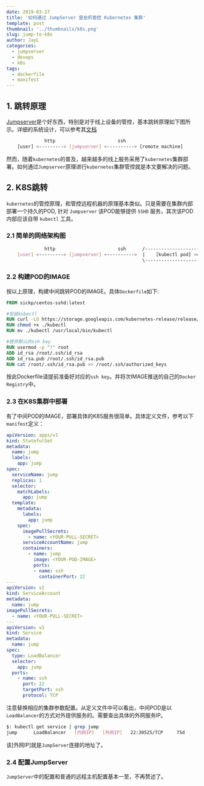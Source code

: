 ```yaml
---
date: 2019-03-27
title: '如何通过 JumpServer 堡垒机管控 Kubernetes 集群'
template: post
thumbnail: '../thumbnails/k8s.png'
slug: jump-to-k8s
author: JayL
categories:
  - jumpserver
  - devops
  - k8s
tags:
  - dockerfile
  - manifest
---
```


## 1. 跳转原理

[Jumpserver](https://github.com/jumpserver/jumpserver)是个好东西，特别是对于线上设备的管控，基本跳转原理如下图所示。详细的系统设计，可以参考其[文档](https://jumpserver.readthedocs.io/zh/master/)

````bash
              http                       ssh
    [user] <---------> [jumpserver] <----------> [remote machine]
````

然而，随着`kubernetes`的普及，越来越多的线上服务采用了`kubernetes`集群部署。如何通过`Jumpserver`原理进行`kubernetes`集群管控就是本文要解决的问题。

## 2. K8S跳转

`kubernetes`的管控原理，和管控远程机器的原理基本类似。只是需要在集群内部部署一个持久的POD, 针对 `Jumpserver` 该POD能够提供 `SSHD` 服务，其次该POD内部应该自带 `kubectl` 工具。

### 2.1 简单的网络架构图

````bash
              http                       ssh      /------------------------------------------------\
    [user] <---------> [jumpserver] <---------->  |    [kubectl pod] <=> [ kubernetes resource ]   |
                                                  \------------------------------------------------/      
````

### 2.2 构建POD的IMAGE

按以上原理，构建中间跳转POD的IMAGE。具体`Dockerfile`如下:

````Dockerfile
FROM sickp/centos-sshd:latest

#安装kubectl
RUN curl -LO https://storage.googleapis.com/kubernetes-release/release/$(curl -s https://storage.googleapis.com/kubernetes-release/release/stable.txt)/bin/linux/amd64/kubectl
RUN chmod +x ./kubectl
RUN mv ./kubectl /usr/local/bin/kubectl

#提供默认的ssh key
RUN usermod -p "!" root
ADD id_rsa /root/.ssh/id_rsa
ADD id_rsa.pub /root/.ssh/id_rsa.pub
RUN cat /root/.ssh/id_rsa.pub >> /root/.ssh/authorized_keys
````
按此Dockerfile请提前准备好对应的`ssh key`。并将次IMAGE推送的自己的`Docker Registry`中。

### 2.3 在K8S集群中部署

有了中间POD的IMAGE，部署具体的K8S服务很简单。具体定义文件，参考以下`manifest`定义：

````yaml
apiVersion: apps/v1
kind: StatefulSet
metadata:
  name: jump
  labels:
    app: jump
spec:
  serviceName: jump
  replicas: 1
  selector:
    matchLabels:
      app: jump
  template:
    metadata:
      labels:
        app: jump
    spec:
      imagePullSecrets:
        - name: <YOUR-PULL-SECRET>
      serviceAccountName: jump
      containers:
        - name: jump
          image: <YOUR-POD-IMAGE>
          ports:
          - name: ssh
            containerPort: 22
---
apiVersion: v1
kind: ServiceAccount
metadata:
  name: jump
imagePullSecrets: 
  - name: <YOUR-PULL-SECRET>
---
apiVersion: v1
kind: Service
metadata:
  name: jump
spec:
  type: LoadBalancer
  selector:
    app: jump
  ports:
    - name: ssh
      port: 22
      targetPort: ssh
      protocol: TCP
````
注意替换相应的集群参数配置。从定义文件中可以看出，中间POD是以`LoadBalancer`的方式对外提供服务的。需要查出具体的外网服务IP。

````bash
$: kubectl get service | grep jump
jump      LoadBalancer   [内网IP]   [外网IP]   22:30525/TCP     75d
````

该[外网IP]就是`JumpServer`连接的地址了。

### 2.4 配置JumpServer

`JumpServer`中的配置和普通的远程主机配置基本一至，不再赘述了。